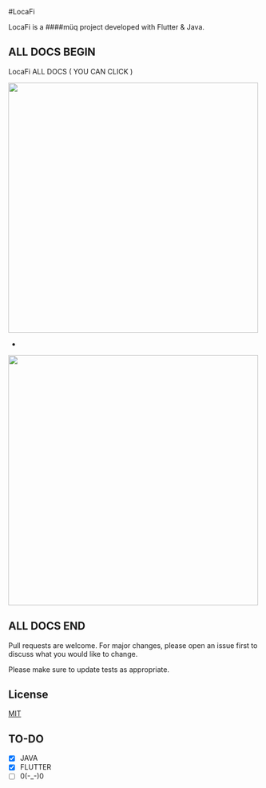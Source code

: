



#LocaFi

LocaFi is a ####müq project developed with Flutter & Java.

## ALL DOCS BEGIN

LocaFi ALL DOCS ( YOU CAN CLICK )

<a href="https://documenter.getpostman.com/view/13185213/2s93RZLp1b"><img src="https://getlogovector.com/wp-content/uploads/2020/07/postman-inc-logo-vector.png" width="500"/></a>

-

<a href="https://development.s-aide.com/locafi/swagger-ui/index.html"><img src="https://i0.wp.com/blog.knoldus.com/wp-content/uploads/2019/06/swagger.png?fit=590%2C201&ssl=1" width="500"/></a>


## ALL DOCS END

Pull requests are welcome. For major changes, please open an issue first
to discuss what you would like to change.

Please make sure to update tests as appropriate.

## License

[MIT](https://choosealicense.com/licenses/mit/)

## TO-DO
- [x] JAVA
- [x] FLUTTER
- [ ] 0(-_-)0
